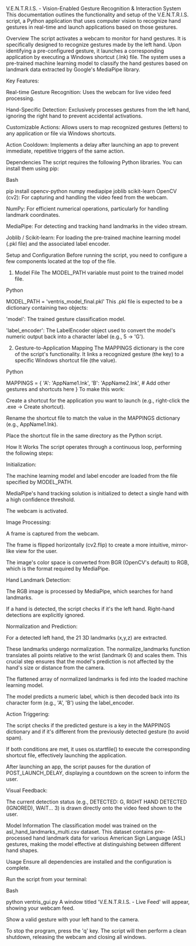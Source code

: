 V.E.N.T.R.I.S. - Vision-Enabled Gesture Recognition & Interaction System
This documentation outlines the functionality and setup of the V.E.N.T.R.I.S. script, a Python application that uses computer vision to recognize hand gestures in real-time and launch applications based on those gestures.

Overview
The script activates a webcam to monitor for hand gestures. It is specifically designed to recognize gestures made by the left hand. Upon identifying a pre-configured gesture, it launches a corresponding application by executing a Windows shortcut (.lnk) file. The system uses a pre-trained machine learning model to classify the hand gestures based on landmark data extracted by Google's MediaPipe library.

Key Features:

Real-time Gesture Recognition: Uses the webcam for live video feed processing.

Hand-Specific Detection: Exclusively processes gestures from the left hand, ignoring the right hand to prevent accidental activations.

Customizable Actions: Allows users to map recognized gestures (letters) to any application or file via Windows shortcuts.

Action Cooldown: Implements a delay after launching an app to prevent immediate, repetitive triggers of the same action.

Dependencies
The script requires the following Python libraries. You can install them using pip:

Bash

pip install opencv-python numpy mediapipe joblib scikit-learn
OpenCV (cv2): For capturing and handling the video feed from the webcam.

NumPy: For efficient numerical operations, particularly for handling landmark coordinates.

MediaPipe: For detecting and tracking hand landmarks in the video stream.

Joblib / Scikit-learn: For loading the pre-trained machine learning model (.pkl file) and the associated label encoder.

Setup and Configuration
Before running the script, you need to configure a few components located at the top of the file.

1. Model File
The MODEL_PATH variable must point to the trained model file.

Python

MODEL_PATH = 'ventris_model_final.pkl'
This .pkl file is expected to be a dictionary containing two objects:

'model': The trained gesture classification model.

'label_encoder': The LabelEncoder object used to convert the model's numeric output back into a character label (e.g., 5 -> 'G').

2. Gesture-to-Application Mapping
The MAPPINGS dictionary is the core of the script's functionality. It links a recognized gesture (the key) to a specific Windows shortcut file (the value).

Python

MAPPINGS = {
    'A': 'AppName1.lnk',
    'B': 'AppName2.lnk',
    # Add other gestures and shortcuts here
}
To make this work:

Create a shortcut for the application you want to launch (e.g., right-click the .exe -> Create shortcut).

Rename the shortcut file to match the value in the MAPPINGS dictionary (e.g., AppName1.lnk).

Place the shortcut file in the same directory as the Python script.

How It Works
The script operates through a continuous loop, performing the following steps:

Initialization:

The machine learning model and label encoder are loaded from the file specified by MODEL_PATH.

MediaPipe's hand tracking solution is initialized to detect a single hand with a high confidence threshold.

The webcam is activated.

Image Processing:

A frame is captured from the webcam.

The frame is flipped horizontally (cv2.flip) to create a more intuitive, mirror-like view for the user.

The image's color space is converted from BGR (OpenCV's default) to RGB, which is the format required by MediaPipe.

Hand Landmark Detection:

The RGB image is processed by MediaPipe, which searches for hand landmarks.

If a hand is detected, the script checks if it's the left hand. Right-hand detections are explicitly ignored.

Normalization and Prediction:

For a detected left hand, the 21 3D landmarks (x,y,z) are extracted.

These landmarks undergo normalization. The normalize_landmarks function translates all points relative to the wrist (landmark 0) and scales them. This crucial step ensures that the model's prediction is not affected by the hand's size or distance from the camera.

The flattened array of normalized landmarks is fed into the loaded machine learning model.

The model predicts a numeric label, which is then decoded back into its character form (e.g., 'A', 'B') using the label_encoder.

Action Triggering:

The script checks if the predicted gesture is a key in the MAPPINGS dictionary and if it's different from the previously detected gesture (to avoid spam).

If both conditions are met, it uses os.startfile() to execute the corresponding shortcut file, effectively launching the application.

After launching an app, the script pauses for the duration of POST_LAUNCH_DELAY, displaying a countdown on the screen to inform the user.

Visual Feedback:

The current detection status (e.g., DETECTED: G, RIGHT HAND DETECTED (IGNORED), WAIT... 3) is drawn directly onto the video feed shown to the user.

Model Information
The classification model was trained on the asl_hand_landmarks_multi.csv dataset. This dataset contains pre-processed hand landmark data for various American Sign Language (ASL) gestures, making the model effective at distinguishing between different hand shapes.

Usage
Ensure all dependencies are installed and the configuration is complete.

Run the script from your terminal:

Bash

python ventris_gui.py
A window titled 'V.E.N.T.R.I.S. - Live Feed' will appear, showing your webcam feed.

Show a valid gesture with your left hand to the camera.

To stop the program, press the 'q' key. The script will then perform a clean shutdown, releasing the webcam and closing all windows.